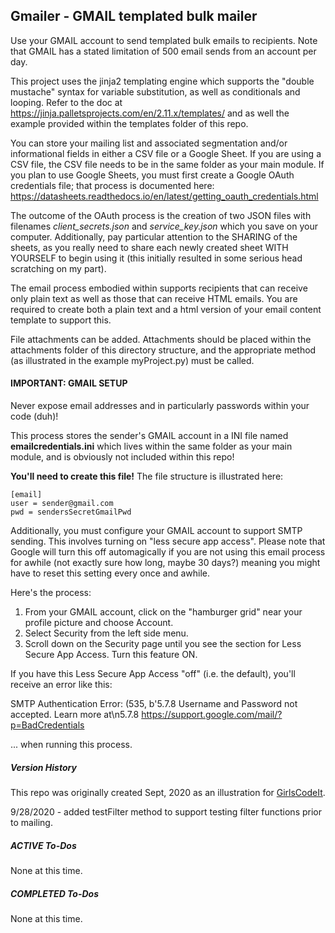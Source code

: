 ## Gmailer - GMAIL templated bulk mailer

Use your GMAIL account to send templated bulk emails to recipients.  Note that GMAIL has a stated limitation of 500 email sends from an account per day.

This project uses the jinja2 templating engine which supports the "double mustache" syntax for variable substitution, as well as conditionals and looping.  Refer to the doc at https://jinja.palletsprojects.com/en/2.11.x/templates/ and as well the example provided within the templates folder of this repo.

You can store your mailing list and associated segmentation and/or informational fields in either a CSV file or a Google Sheet.  If you are using a CSV file, the CSV file needs to be in the same folder as your main module.
If you plan to use Google Sheets, you must first create a Google OAuth credentials file; that process is documented here: https://datasheets.readthedocs.io/en/latest/getting_oauth_credentials.html

The outcome of the OAuth process is the creation of two JSON files with filenames *client_secrets.json* and *service_key.json* which you save on your computer.  Additionally, pay particular attention to the SHARING of the sheets, as you really need to share each newly created sheet WITH YOURSELF to begin using it (this initially resulted in some serious head scratching on my part).

The email process embodied within supports recipients that can receive only plain text as well as those that can receive HTML emails.  You are required to create both a plain text and a html version of your email content template to support this.

File attachments can be added. Attachments should be placed within the attachments folder of this directory structure, and the appropriate method (as illustrated in the example myProject.py) must be called. 

#### IMPORTANT: GMAIL SETUP

Never expose email addresses and in particularly passwords within your code (duh)!

This process stores the sender's GMAIL account in a INI file named **emailcredentials.ini** which lives within the same folder as your main module, and is obviously not included within this repo!  

**You'll need to create this file!**  The file structure is illustrated here:

```
[email]
user = sender@gmail.com
pwd = sendersSecretGmailPwd
```
Additionally, you must configure your GMAIL account to support SMTP sending.  This involves turning on "less secure app access".  Please note that Google will turn this off automagically if you are not using this email process for awhile (not exactly sure how long, maybe 30 days?) meaning you might have to reset this setting every once and awhile.

Here's the process:

1) From your GMAIL account, click on the "hamburger grid" near your profile picture and choose Account.
2) Select Security from the left side menu.
3) Scroll down on the Security page until you see the section for Less Secure App Access.  Turn this feature ON.

If you have this Less Secure App Access "off" (i.e. the default), you'll receive an error like this:

SMTP Authentication Error:  (535, b'5.7.8 Username and Password not accepted. Learn more at\n5.7.8  https://support.google.com/mail/?p=BadCredentials

... when running this process.


##### Version History
This repo was originally created Sept, 2020 as an illustration for [GirlsCodeIt](https://www.girlscodeit.org).

9/28/2020 - added testFilter method to support testing filter functions prior to mailing.

##### ACTIVE To-Dos    
None at this time.

##### COMPLETED To-Dos    
None at this time.